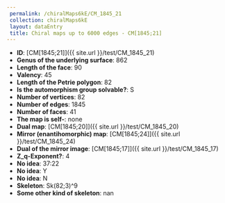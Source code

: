 ```yaml
--- 
 permalink: /chiralMaps6kE/CM_1845_21 
 collection: chiralMaps6kE
 layout: dataEntry
 title: Chiral maps up to 6000 edges - CM[1845;21]
---
```


- **ID**: [CM[1845;21]]({{ site.url }}/test/CM_1845_21)
- **Genus of the underlying surface**: 862
- **Length of the face**: 90
- **Valency**: 45
- **Length of the Petrie polygon**: 82
- **Is the automorphism group solvable?**: S
- **Number of vertices**: 82
- **Number of edges**: 1845
- **Number of faces**: 41
- **The map is self-**: none
- **Dual map**: [CM[1845;20]]({{ site.url }}/test/CM_1845_20)
- **Mirror (enantihomorphic) map**: [CM[1845;24]]({{ site.url }}/test/CM_1845_24)
- **Dual of the mirror image**: [CM[1845;17]]({{ site.url }}/test/CM_1845_17)
- **Z_q-Exponent?**: 4
- **No idea**:  37:22
- **No idea**: Y
- **No idea**: N
- **Skeleton**: Sk(82;3)^9
- **Some other kind of skeleton**: nan
